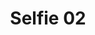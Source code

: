---
title: Selfie 02
image: https://res.cloudinary.com/softcomux/image/upload/f_auto,q_auto/v1533825219/sfc/careers%20-%20workshots/selfie-02.jpg
image_description: Android, IOS developers working on computer
---